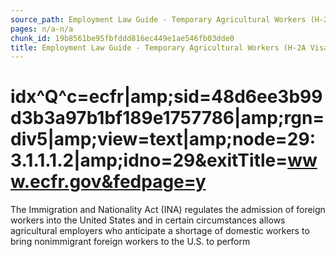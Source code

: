 ```yaml
---
source_path: Employment Law Guide - Temporary Agricultural Workers (H-2A Visas).md
pages: n/a-n/a
chunk_id: 19b8561be95fbfddd816ec449e1ae546fb03dde0
title: Employment Law Guide - Temporary Agricultural Workers (H-2A Visas)
---
```

# idx^Q^c=ecfr|amp;sid=48d6ee3b99d3b3a97b1bf189e1757786|amp;rgn=div5|amp;view=text|amp;node=29:3.1.1.1.2|amp;idno=29&exitTitle=www.ecfr.gov&fedpage=y

The Immigration and Nationality Act (INA) regulates the admission of foreign workers into the United States and in certain circumstances allows agricultural employers who anticipate a shortage of domestic workers to bring nonimmigrant foreign workers to the U.S. to perform
